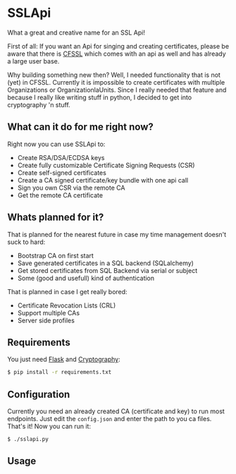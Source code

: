 # SSLApi

What a great and creative name for an SSL Api!

First of all: If you want an Api for singing and creating certificates, please be aware that there is [CFSSL](https://github.com/cloudflare/cfssl) which comes with an api as well and has already a large user base.

Why building something new then? Well, I needed functionality that is not (yet) in CFSSL. Currently it is impossible to create certificates with multiple Organizations or OrganizationlaUnits. Since I really needed that feature and because I really like writing stuff in python, I decided to get into cryptography 'n stuff.

## What can it do for me right now?

Right now you can use SSLApi to:

* Create RSA/DSA/ECDSA keys
* Create fully customizable Certificate Signing Requests (CSR)
* Create self-signed certificates
* Create a CA signed certificate/key bundle with one api call
* Sign you own CSR via the remote CA
* Get the remote CA certificate

## Whats planned for it?

That is planned for the nearest future in case my time management doesn't suck to hard:

* Bootstrap CA on first start
* Save generated certificates in a SQL backend (SQLalchemy)
* Get stored certificates from SQL Backend via serial or subject
* Some (good and usefull) kind of authentication

That is planned in case I get really bored:
* Certificate Revocation Lists (CRL)
* Support multiple CAs
* Server side profiles

## Requirements

You just need [Flask](http://flask.pocoo.org) and [Cryptography](https://cryptography.io):
```bash
$ pip install -r requirements.txt
```

## Configuration

Currently you need an already created CA (certificate and key) to run most endpoints. Just edit the `config.json` and enter the path to you ca files. That's it! Now you can run it:

```bash
$ ./sslapi.py
```

## Usage
